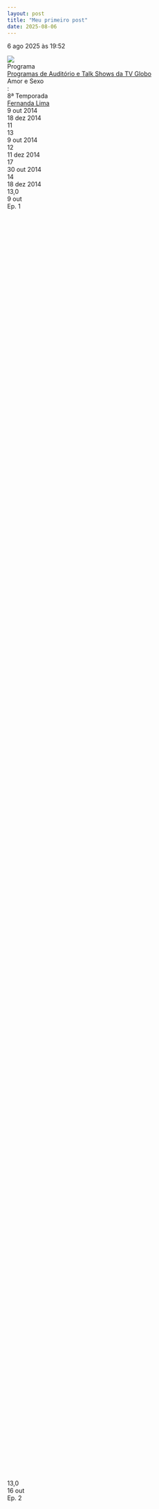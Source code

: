 ```yaml
---
layout: post
title: "Meu primeiro post"
date: 2025-08-06
---
```




<head>
<meta name="description" content="Veja a audiência detalhada de 'Amor e Sexo - 8ª Temporada', exibida pela Globo.">
<meta name="twitter:title" content="Amor e Sexo - 8ª Temporada: Gráficos e Audiência Detalhada">
<meta property="og:title" content="Amor e Sexo - 8ª Temporada">
<meta property="og:image" content="https://audienciaon.github.io/capasprogramas/amoresexo-8temporada.png">
<meta name="twitter:image" content="https://audienciaon.github.io/capasprogramas/amoresexo-8temporada.png">
<meta name="twitter:card" content="summary"><meta name="twitter:card" content="summary">
</head>
<div class="atualizacaopost"><i class="fa-solid fa-arrows-rotate"></i><p>6 ago 2025 às 19:52</p></div>
<div class="publicacao globo programa ">
<div class="cabecalho" style="background-image:url('https://audienciaon.github.io/capasprogramas/amoresexo-8temporada.png');"><div class="informacoes">
<div class="info2"><img src="https://audienciaon.github.io/capasprogramas/amoresexo-8temporada.png"/></div>
<div class="info1">
<div class="formato"><div class="tipo">Programa</div>
<div class="horario"><a href="/p/programas">Programas de Auditório e Talk Shows da TV Globo</a></div>
</div>
<div class="producao">Amor e Sexo<div class="numero-temporada"><div class="doispontos">:</div> 8ª Temporada</div></div>
<div class="ficha">
<div class="autor">
<a href="/search/label/Fernanda Lima">Fernanda Lima</a>







</div><div class="diretor">



</div><div class="exibicao">
<div class="primeirocap">9 out 2014</div>
<div class="ultimocap">18 dez 2014</div>
<div class="capitulos">11</div>
</div></div>
<div class="links">
<a href="https://globoplay.globo.com/busca/?q=Amor e Sexo - 8ª Temporada" target="_blank" class="globoplay"></a>
<a href="https://memoriaglobo.globo.com/busca/?q=Amor e Sexo - 8ª Temporada" target="_blank" class="memoriaglobo"></a>
<a href="https://pt.wikipedia.org/w/index.php?search=Amor e Sexo - 8ª Temporada" target="_blank" class="wikipedia"></a>
<a href="https://www.imdb.com/find?q=Amor e Sexo - 8ª Temporada" target="_blank" class="imdb"></a>
<a href="https://www.tvtime.com/pt-BR/discover/search?q=Amor e Sexo - 8ª Temporada" target="_blank" class="tvtime"></a>
<a href="https://trakt.tv/search?query=Amor e Sexo - 8ª Temporada" target="_blank" class="trakttv"></a>
<a href="https://filmow.com/buscar/?q=Amor e Sexo - 8ª Temporada" target="_blank" class="filmow"></a>
</div>
<div class="outro"></div>
</div>














</div></div>
<div class="linktemporadas-titulo"></div><div class="linktemporadas">

</div>
<div class="info3-titulo titulo-grafico-diario "></div>
<div class="info3 ">
<div class="audpricap">13<div class="data">9 out 2014</div></div>
<div class="menoraud">12<div class="data">11 dez 2014</div></div>
<div class="maioraud">17<div class="data">30 out 2014</div></div>
<div class="audultcap">14<div class="data">18 dez 2014</div></div>
</div>
<div class="grafico-diaria-titulo "></div>
<div class="grafico-diaria ">
<div class="dia"><div class="barra" style="height:76.47%"><div class="dados"><div class="numero">13,0<div class="data">9 out</div><div class="capitulo">Ep. 1</div></div></div></div></div>
<div class="dia"><div class="barra" style="height:76.47%"><div class="dados"><div class="numero">13,0<div class="data">16 out</div><div class="capitulo">Ep. 2</div></div></div></div></div>
<div class="dia"><div class="barra" style="height:82.35%"><div class="dados"><div class="numero">14,0<div class="data">23 out</div><div class="capitulo">Ep. 3</div></div></div></div></div>
<div class="dia"><div class="barra" style="height:100.00%"><div class="dados"><div class="numero">17,0<div class="data">30 out</div><div class="capitulo">Ep. 4</div></div></div></div></div>
<div class="dia"><div class="barra" style="height:88.24%"><div class="dados"><div class="numero">15,0<div class="data">6 nov</div><div class="capitulo">Ep. 5</div></div></div></div></div>
<div class="dia"><div class="barra" style="height:76.47%"><div class="dados"><div class="numero">13,0<div class="data">13 nov</div><div class="capitulo">Ep. 6</div></div></div></div></div>
<div class="dia"><div class="barra" style="height:82.35%"><div class="dados"><div class="numero">14,0<div class="data">20 nov</div><div class="capitulo">Ep. 7</div></div></div></div></div>
<div class="dia"><div class="barra" style="height:82.35%"><div class="dados"><div class="numero">14,0<div class="data">27 nov</div><div class="capitulo">Ep. 8</div></div></div></div></div>
<div class="dia"><div class="barra" style="height:82.35%"><div class="dados"><div class="numero">14,0<div class="data">4 dez</div><div class="capitulo">Ep. 9</div></div></div></div></div>
<div class="dia"><div class="barra" style="height:70.59%"><div class="dados"><div class="numero">12,0<div class="data">11 dez</div><div class="capitulo">Ep. 10</div></div></div></div></div>
<div class="dia"><div class="barra" style="height:82.35%"><div class="dados"><div class="numero">14,0<div class="data">18 dez</div><div class="capitulo">Ep. 11</div></div></div></div></div>















































































































































































































































































































































































































































































































































































































































































</div>
<div class="grade-tabela "><div class="col">
<div class="calendario-titulo"></div>
<div class="calendario">
<div class="linha cab"><div class="ordem"></div><div class="inicio"></div><div class="fim"></div><div class="dia1"></div><div class="dia2"></div><div class="dia3"></div><div class="dia4"></div><div class="dia5"></div><div class="dia6"></div><div class="dia7"></div></div>
<div class="linha"><div class="ordem">1</div><div class="inicio">6 out</div><div class="fim">12 out</div><div class="dia1 fade2 " title="6 out"></div><div class="dia2 fade2 " title="7 out"></div><div class="dia3 fade2 " title="8 out"></div><div class="dia4 recpos" title="9 out">13,0</div><div class="dia5 fade2 " title="10 out"></div><div class="dia6 fade2 " title="11 out"></div><div class="dia7 fade2 " title="12 out"></div></div>
<div class="linha"><div class="ordem">2</div><div class="inicio">6 out</div><div class="fim">19 out</div><div class="dia1 fade2 " title="13 out"></div><div class="dia2 fade2 " title="14 out"></div><div class="dia3 fade2 " title="15 out"></div><div class="dia4 recpos" title="16 out">13,0</div><div class="dia5 fade2 " title="17 out"></div><div class="dia6 fade2 " title="18 out"></div><div class="dia7 fade2 " title="19 out"></div></div>
<div class="linha"><div class="ordem">3</div><div class="inicio">20 out</div><div class="fim">26 out</div><div class="dia1 fade2 " title="20 out"></div><div class="dia2 fade2 " title="21 out"></div><div class="dia3 fade2 " title="22 out"></div><div class="dia4 recpos" title="23 out">14,0</div><div class="dia5 fade2 " title="24 out"></div><div class="dia6 fade2 " title="25 out"></div><div class="dia7 fade2 " title="26 out"></div></div>
<div class="linha"><div class="ordem">4</div><div class="inicio">27 out</div><div class="fim">2 nov</div><div class="dia1 fade2 " title="27 out"></div><div class="dia2 fade2 " title="28 out"></div><div class="dia3 fade2 " title="29 out"></div><div class="dia4 recpos" title="30 out">17,0</div><div class="dia5 fade2 " title="31 out"></div><div class="dia6 fade2 " title="1 nov"></div><div class="dia7 fade2 " title="2 nov"></div></div>
<div class="linha"><div class="ordem">5</div><div class="inicio">3 nov</div><div class="fim">9 nov</div><div class="dia1 fade2 " title="3 nov"></div><div class="dia2 fade2 " title="4 nov"></div><div class="dia3 fade2 " title="5 nov"></div><div class="dia4 " title="6 nov">15,0</div><div class="dia5 fade2 " title="7 nov"></div><div class="dia6 fade2 " title="8 nov"></div><div class="dia7 fade2 " title="9 nov"></div></div>
<div class="linha"><div class="ordem">6</div><div class="inicio">10 nov</div><div class="fim">16 nov</div><div class="dia1 fade2 " title="10 nov"></div><div class="dia2 fade2 " title="11 nov"></div><div class="dia3 fade2 " title="12 nov"></div><div class="dia4 recneg" title="13 nov">13,0</div><div class="dia5 fade2 " title="14 nov"></div><div class="dia6 fade2 " title="15 nov"></div><div class="dia7 fade2 " title="16 nov"></div></div>
<div class="linha"><div class="ordem">7</div><div class="inicio">17 nov</div><div class="fim">23 nov</div><div class="dia1 fade2 " title="17 nov"></div><div class="dia2 fade2 " title="18 nov"></div><div class="dia3 fade2 " title="19 nov"></div><div class="dia4 " title="20 nov">14,0</div><div class="dia5 fade2 " title="21 nov"></div><div class="dia6 fade2 " title="22 nov"></div><div class="dia7 fade2 " title="23 nov"></div></div>
<div class="linha"><div class="ordem">8</div><div class="inicio">24 nov</div><div class="fim">30 nov</div><div class="dia1 fade2 " title="24 nov"></div><div class="dia2 fade2 " title="25 nov"></div><div class="dia3 fade2 " title="26 nov"></div><div class="dia4 " title="27 nov">14,0</div><div class="dia5 fade2 " title="28 nov"></div><div class="dia6 fade2 " title="29 nov"></div><div class="dia7 fade2 " title="30 nov"></div></div>
<div class="linha"><div class="ordem">9</div><div class="inicio">1 dez</div><div class="fim">7 dez</div><div class="dia1 fade2 " title="1 dez"></div><div class="dia2 fade2 " title="2 dez"></div><div class="dia3 fade2 " title="3 dez"></div><div class="dia4 " title="4 dez">14,0</div><div class="dia5 fade2 " title="5 dez"></div><div class="dia6 fade2 " title="6 dez"></div><div class="dia7 fade2 " title="7 dez"></div></div>
<div class="linha"><div class="ordem">10</div><div class="inicio">8 dez</div><div class="fim">14 dez</div><div class="dia1 fade2 " title="8 dez"></div><div class="dia2 fade2 " title="9 dez"></div><div class="dia3 fade2 " title="10 dez"></div><div class="dia4 recneg" title="11 dez">12,0</div><div class="dia5 fade2 " title="12 dez"></div><div class="dia6 fade2 " title="13 dez"></div><div class="dia7 fade2 " title="14 dez"></div></div>
<div class="linha"><div class="ordem">11</div><div class="inicio">15 dez</div><div class="fim">21 dez</div><div class="dia1 fade2 " title="15 dez"></div><div class="dia2 fade2 " title="16 dez"></div><div class="dia3 fade2 " title="17 dez"></div><div class="dia4 " title="18 dez">14,0</div><div class="dia5 fade2 " title="19 dez"></div><div class="dia6 fade2 " title="20 dez"></div><div class="dia7 fade2 " title="21 dez"></div></div>












































































































































<div class="linha totaltabela"><div class="ordem"> </div><div class="inicio"> </div><div class="fim">Média</div><div class="dia1 " title="Média das segundas-feiras">-</div><div class="dia2 " title="Média das terças-feiras">-</div><div class="dia3 " title="Média das quartas-feiras">-</div><div class="dia4 " title="Média das quintas-feiras">13,91</div><div class="dia5 " title="Média das sextas-feiras">-</div><div class="dia6 " title="Média dos sábados">-</div><div class="dia7 " title="Média dos domingos">-</div></div>
</div></div>
<div class="col"><div class="calendario-media-titulo"></div>
<div class="calendario-media">
<div class="linha cab"><div class="ordem"></div><div class="inicio"></div><div class="fim"></div><div class="mediasp"></div><div class="mediarj"></div><div class="mediapnt"></div></div>
<div class="linha"><div class="ordem">1</div><div class="mediasp ">13,00</div><div class="mediarj "> </div><div class="mediapnt fade2 "> </div></div>
<div class="linha"><div class="ordem">2</div><div class="mediasp ">13,00</div><div class="mediarj "> </div><div class="mediapnt fade2 "> </div></div>
<div class="linha"><div class="ordem">3</div><div class="mediasp recpos">14,00</div><div class="mediarj "> </div><div class="mediapnt fade2 "> </div></div>
<div class="linha"><div class="ordem">4</div><div class="mediasp recpos">17,00</div><div class="mediarj "> </div><div class="mediapnt fade2 "> </div></div>
<div class="linha"><div class="ordem">5</div><div class="mediasp ">15,00</div><div class="mediarj "> </div><div class="mediapnt fade2 "> </div></div>
<div class="linha"><div class="ordem">6</div><div class="mediasp ">13,00</div><div class="mediarj "> </div><div class="mediapnt fade2 "> </div></div>
<div class="linha"><div class="ordem">7</div><div class="mediasp ">14,00</div><div class="mediarj "> </div><div class="mediapnt fade2 "> </div></div>
<div class="linha"><div class="ordem">8</div><div class="mediasp ">14,00</div><div class="mediarj "> </div><div class="mediapnt fade2 "> </div></div>
<div class="linha"><div class="ordem">9</div><div class="mediasp ">14,00</div><div class="mediarj "> </div><div class="mediapnt fade2 "> </div></div>
<div class="linha"><div class="ordem">10</div><div class="mediasp recneg">12,00</div><div class="mediarj "> </div><div class="mediapnt fade2 "> </div></div>
<div class="linha"><div class="ordem">11</div><div class="mediasp ">14,00</div><div class="mediarj "> </div><div class="mediapnt fade2 "> </div></div>












































































































































<div class="linha totaltabela"><div class="ordem">#</div><div class="mediasp ">13,91</div><div class="mediarj fade2 "></div><div class="mediapnt fade2 "></div></div>
</div>
</div></div>
<div class="capitulosacumulados-titulo"></div>
<div class="info4 evolucao-audiencia ">
<div class="cap25">14,40<div class="data">6 nov 2014</div></div>
<div class="cap50">13,90<div class="data">11 dez 2014</div><div class="negativo">-0,50</div></div>


<div class="totalcap">13,91<div class="data"></div><div class="positivo">0,01</div></div>
</div>
<div class="grafico-acumulado-titulo "></div>
<div class="grafico-diaria ">
<div class="dia"><div class="barra" style="height:90.28%"><div class="dados"><div class="numero">13,00<div class="data">9 out</div><div class="capitulo">Ep. 1</div></div></div></div></div>
<div class="dia"><div class="barra" style="height:90.28%"><div class="dados"><div class="numero">13,00<div class="data">16 out</div><div class="capitulo">Ep. 2</div></div></div></div></div>
<div class="dia"><div class="barra" style="height:92.59%"><div class="dados"><div class="numero">13,33<div class="data">23 out</div><div class="capitulo">Ep. 3</div></div></div></div></div>
<div class="dia"><div class="barra" style="height:98.96%"><div class="dados"><div class="numero">14,25<div class="data">30 out</div><div class="capitulo">Ep. 4</div></div></div></div></div>
<div class="dia"><div class="barra" style="height:100.00%"><div class="dados"><div class="numero">14,40<div class="data">6 nov</div><div class="capitulo">Ep. 5</div></div></div></div></div>
<div class="dia"><div class="barra" style="height:98.38%"><div class="dados"><div class="numero">14,17<div class="data">13 nov</div><div class="capitulo">Ep. 6</div></div></div></div></div>
<div class="dia"><div class="barra" style="height:98.21%"><div class="dados"><div class="numero">14,14<div class="data">20 nov</div><div class="capitulo">Ep. 7</div></div></div></div></div>
<div class="dia"><div class="barra" style="height:98.09%"><div class="dados"><div class="numero">14,13<div class="data">27 nov</div><div class="capitulo">Ep. 8</div></div></div></div></div>
<div class="dia"><div class="barra" style="height:97.99%"><div class="dados"><div class="numero">14,11<div class="data">4 dez</div><div class="capitulo">Ep. 9</div></div></div></div></div>
<div class="dia"><div class="barra" style="height:96.53%"><div class="dados"><div class="numero">13,90<div class="data">11 dez</div><div class="capitulo">Ep. 10</div></div></div></div></div>
<div class="dia"><div class="barra" style="height:96.59%"><div class="dados"><div class="numero">13,91<div class="data">18 dez</div><div class="capitulo">Ep. 11</div></div></div></div></div>















































































































































































































































































































































































































































































































































































































































































</div>
<div class="grafico-comparacao-temporadas-titulo"></div>
<div class="grade-comparacao"><div class="grafico-comparacao pricap">






























</div>
<div class="grafico-comparacao ultcap">






























</div>
<div class="grafico-comparacao maioraud">






























</div>
<div class="grafico-comparacao mediageral">






























</div>
</div>
<div class="linhadotempo-titulo"></div>
<div class="linhadotempo">
<a href="/2014/03/programadojo-2014.html"><div class="coluna col1"><div class="ano">2014</div><div class="capa"><img src="https://audienciaon.github.io/capasprogramas/programadojo-2014.png" alt="Programa do Jô - 2014" title="Programa do Jô - 2014" /></div><div class="producao">Programa do Jô - 2014</div></div></a>
<a href="/2014/04/esquenta-4temporada.html"><div class="coluna col2"><div class="ano">2014</div><div class="capa"><img src="https://audienciaon.github.io/capasprogramas/esquenta-4temporada.png" alt="Esquenta! - 4ª Temporada" title="Esquenta! - 4ª Temporada" /></div><div class="producao">Esquenta! - 4ª Temporada</div></div></a>
<a href="/2014/07/namoral-2014.html"><div class="coluna col3"><div class="ano">2014</div><div class="capa"><img src="https://audienciaon.github.io/capasprogramas/namoral-2014.png" alt="Na Moral - 2014" title="Na Moral - 2014" /></div><div class="producao">Na Moral - 2014</div></div></a>
<a href="/2014/10/amoresexo-8temporada.html"><div class="coluna col4"><div class="ano">2014</div><div class="capa"><img src="https://audienciaon.github.io/capasprogramas/amoresexo-8temporada.png" alt="Amor e Sexo - 8ª Temporada" title="Amor e Sexo - 8ª Temporada" /></div><div class="producao">Amor e Sexo - 8ª Temporada</div></div></a>
<a href="/2015/01/encontrocomfatimabernardes-2015.html"><div class="coluna col5"><div class="ano">2015</div><div class="capa"><img src="https://audienciaon.github.io/capasprogramas/encontrocomfatimabernardes-2015.png" alt="Encontro com Fátima Bernardes - 2015" title="Encontro com Fátima Bernardes - 2015" /></div><div class="producao">Encontro com Fátima Bernardes - 2015</div></div></a>
</div>
<div class="grafico-comparacao-titulo"></div>
<div class="grade-comparacao">
<div class="grafico-comparacao pricap">
<div class="linha "><div class="espaco"><div class="audiencia">11,00</div><div class="diferenca">-3</div><div class="barra" style="width:71.43%">Estrelas - 2014</div></div></div>
<div class="linha "><div class="espaco"><div class="audiencia">6,00</div><div class="diferenca">-5</div><div class="barra" style="width:0.00%">Programa do Jô - 2014</div></div></div>
<div class="linha "><div class="espaco"><div class="audiencia">10,00</div><div class="diferenca">4</div><div class="barra" style="width:57.14%">Esquenta! - 4T</div></div></div>
<div class="linha "><div class="espaco"><div class="audiencia">9,30</div><div class="diferenca">-0,699999999999999</div><div class="barra" style="width:47.14%">Na Moral - 2014</div></div></div>
<div class="linha "><div class="espaco"><div class="audiencia">13,00</div><div class="diferenca">3,7</div><div class="barra" style="width:100.00%">Amor e Sexo - 8T</div></div></div>
</div>
<div class="grafico-comparacao ultcap">
<div class="linha "><div class="espaco"><div class="audiencia">11,00</div><div class="diferenca">-1</div><div class="barra" style="width:66.67%">Estrelas - 2014</div></div></div>
<div class="linha "><div class="espaco"><div class="audiencia">5,00</div><div class="diferenca">-6</div><div class="barra" style="width:0.00%">Programa do Jô - 2014</div></div></div>
<div class="linha "><div class="espaco"><div class="audiencia">12,00</div><div class="diferenca">7</div><div class="barra" style="width:77.78%">Esquenta! - 4T</div></div></div>
<div class="linha "><div class="espaco"><div class="audiencia">9,50</div><div class="diferenca">-2,5</div><div class="barra" style="width:50.00%">Na Moral - 2014</div></div></div>
<div class="linha "><div class="espaco"><div class="audiencia">14,00</div><div class="diferenca">4,5</div><div class="barra" style="width:100.00%">Amor e Sexo - 8T</div></div></div>
</div>
<div class="grafico-comparacao maioraud">
<div class="linha "><div class="espaco"><div class="audiencia">14,00</div><div class="diferenca">-1</div><div class="barra" style="width:70.00%">Estrelas - 2014</div></div></div>
<div class="linha "><div class="espaco"><div class="audiencia">7,00</div><div class="diferenca">-7</div><div class="barra" style="width:0.00%">Programa do Jô - 2014</div></div></div>
<div class="linha "><div class="espaco"><div class="audiencia">14,00</div><div class="diferenca">7</div><div class="barra" style="width:70.00%">Esquenta! - 4T</div></div></div>
<div class="linha "><div class="espaco"><div class="audiencia">10,30</div><div class="diferenca">-3,7</div><div class="barra" style="width:33.00%">Na Moral - 2014</div></div></div>
<div class="linha "><div class="espaco"><div class="audiencia">17,00</div><div class="diferenca">6,7</div><div class="barra" style="width:100.00%">Amor e Sexo - 8T</div></div></div>
</div>
<div class="grafico-comparacao mediageral">
<div class="linha "><div class="espaco"><div class="audiencia">10,44</div><div class="diferenca">-1,93</div><div class="barra" style="width:60.07%">Estrelas - 2014</div></div></div>
<div class="linha "><div class="espaco"><div class="audiencia">5,22</div><div class="diferenca">-5,22</div><div class="barra" style="width:0.00%">Programa do Jô - 2014</div></div></div>
<div class="linha "><div class="espaco"><div class="audiencia">10,09</div><div class="diferenca">4,87</div><div class="barra" style="width:56.04%">Esquenta! - 4T</div></div></div>
<div class="linha "><div class="espaco"><div class="audiencia">9,03</div><div class="diferenca">-1,06</div><div class="barra" style="width:43.84%">Na Moral - 2014</div></div></div>
<div class="linha "><div class="espaco"><div class="audiencia">13,91</div><div class="diferenca">4,88</div><div class="barra" style="width:100.00%">Amor e Sexo - 8T</div></div></div>
</div>
</div>
</div></div></div>



















































































































































































































































































































































































































































































































































































































































































































































































































































































































































































































































































































































































































































































































































![Uploading image.png…]()
